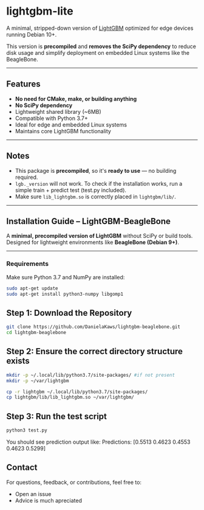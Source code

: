 # lightgbm-lite

A minimal, stripped-down version of [LightGBM](https://github.com/microsoft/LightGBM) optimized for edge devices running Debian 10+.

This version is **precompiled** and **removes the SciPy dependency** to reduce disk usage and simplify deployment on embedded Linux systems like the BeagleBone.

---

##  Features

-  **No need for CMake, make, or building anything**
-  **No SciPy dependency**
-  Lightweight shared library (~6MB)
-  Compatible with Python 3.7+
-  Ideal for edge and embedded Linux systems
-  Maintains core LightGBM functionality

---

##  Notes

- This package is **precompiled**, so it's **ready to use** — no building required.
- `lgb._version` will not work. To check if the installation works, run a simple train + predict test (test.py included).
- Make sure `lib_lightgbm.so` is correctly placed in `lightgbm/lib/`.

---

##  Installation Guide – LightGBM-BeagleBone

A **minimal, precompiled version of LightGBM** without SciPy or build tools.  
Designed for lightweight environments like **BeagleBone (Debian 9+)**.

---

###  Requirements

Make sure Python 3.7 and NumPy are installed:

```bash
sudo apt-get update
sudo apt-get install python3-numpy libgomp1
```

##  Step 1: Download the Repository

```bash
git clone https://github.com/DanielaKaws/lightgbm-beaglebone.git
cd lightgbm-beaglebone
```

##  Step 2: Ensure the correct directory structure exists

```bash
mkdir -p ~/.local/lib/python3.7/site-packages/ #if not present
mkdir -p ~/var/lightgbm
```

```bash
cp -r lightgbm ~/.local/lib/python3.7/site-packages/
cp lightgbm/lib/lib_lightgbm.so ~/var/lightgbm/
```

##  Step 3: Run the test script

```bash
python3 test.py
```

You should see prediction output like:
Predictions: [0.5513 0.4623 0.4553 0.4623 0.5299]



## Contact

For questions, feedback, or contributions, feel free to:

- Open an issue
- Advice is much apreciated





